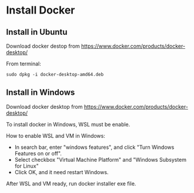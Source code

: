 # Install Docker

## Install in Ubuntu

Download docker destop from https://www.docker.com/products/docker-desktop/ 

From terminal:
```
sudo dpkg -i docker-desktop-amd64.deb
```

## Install in Windows

Download docker desktop from https://www.docker.com/products/docker-desktop/

To install docker in Windows, WSL must be enable.

How to enable WSL and VM in Windows:
- In search bar, enter "windows features", and click "Turn Windows Features on or off".
- Select checkbox "Virtual Machine Platform" and "Windows Subsystem for Linux"
- Click OK, and it need restart Windows.

After WSL and VM ready, run docker installer exe file.



